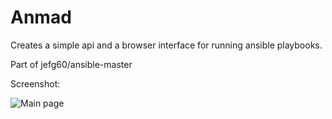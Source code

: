 Anmad
=============================

Creates a simple api and a browser interface for running ansible playbooks.

Part of jefg60/ansible-master

Screenshot:

![Main page](/../screenshots/screenshots/main.png?raw=true)
